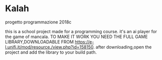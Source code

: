 # Kalah
progetto programmazione 2018c

this is a school project made for a programming course. it's an ai player for the game of mancala.
TO MAKE IT WORK YOU NEED THE FULL GAME LIBRARY,DOWNLOADABLE FROM https://e-l.unifi.it/mod/resource./view.php?id=158150. 
after downloading,open the project and add the library  to your build path. 
